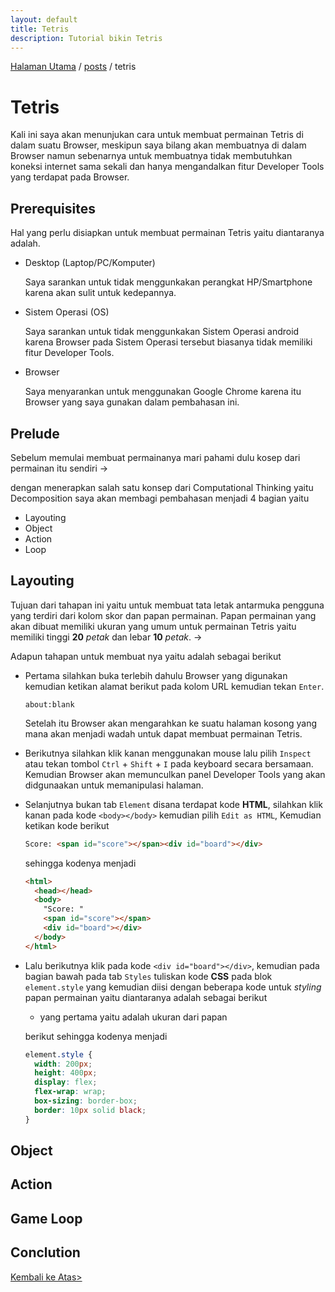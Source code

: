 ```yaml
---
layout: default
title: Tetris
description: Tutorial bikin Tetris
---
```


[Halaman Utama](https://nizhampihe.github.io/Lesarie) / [posts](https://nizhampihe.github.io/Lesarie/posts) / tetris

# Tetris

Kali ini saya akan menunjukan cara untuk membuat permainan Tetris di dalam suatu Browser, meskipun saya bilang akan membuatnya di dalam Browser namun sebenarnya untuk membuatnya tidak membutuhkan koneksi internet sama sekali dan hanya mengandalkan fitur Developer Tools yang terdapat pada Browser.

## Prerequisites

Hal yang perlu disiapkan untuk membuat permainan Tetris yaitu diantaranya adalah.

- Desktop (Laptop/PC/Komputer)

  Saya sarankan untuk tidak menggunkakan perangkat HP/Smartphone karena akan sulit untuk kedepannya.

- Sistem Operasi (OS)

  Saya sarankan untuk tidak menggunkakan Sistem Operasi android karena Browser pada Sistem Operasi tersebut biasanya tidak memiliki fitur Developer Tools.

- Browser

  Saya menyarankan untuk menggunakan Google Chrome karena itu Browser yang saya gunakan dalam pembahasan ini.

## Prelude

Sebelum memulai membuat permainanya mari pahami dulu kosep dari permainan itu sendiri ->

dengan menerapkan salah satu konsep dari Computational Thinking yaitu Decomposition saya akan membagi pembahasan menjadi 4 bagian yaitu

- Layouting
- Object
- Action
- Loop

## Layouting

Tujuan dari tahapan ini yaitu untuk membuat tata letak antarmuka pengguna yang terdiri dari kolom skor dan papan permainan. Papan permainan yang akan dibuat memiliki ukuran yang umum untuk permainan Tetris yaitu memiliki tinggi **20** _petak_ dan lebar **10** _petak_. -> 

Adapun tahapan untuk membuat nya yaitu adalah sebagai berikut

- Pertama silahkan buka terlebih dahulu Browser yang digunakan kemudian ketikan alamat berikut pada kolom URL kemudian tekan `Enter`.
  ```
  about:blank
  ```
  Setelah itu Browser akan mengarahkan ke suatu halaman kosong yang mana akan menjadi wadah untuk dapat membuat permainan Tetris.
- Berikutnya silahkan klik kanan menggunakan mouse lalu pilih `Inspect` atau tekan tombol `Ctrl` + `Shift` + `I` pada keyboard secara bersamaan. Kemudian Browser akan memunculkan panel Developer Tools yang akan didgunaakan untuk memanipulasi halaman.
- Selanjutnya bukan tab `Element` disana terdapat kode **HTML**, silahkan klik kanan pada kode `<body></body>` kemudian pilih `Edit as HTML`, Kemudian ketikan kode berikut
  ```html
  Score: <span id="score"></span><div id="board"></div>
  ```
  sehingga kodenya menjadi
  ```html
  <html>
    <head></head>
    <body>
      "Score: "
      <span id="score"></span>
      <div id="board"></div>
    </body>
  </html>
  ```
- Lalu berikutnya klik pada kode `<div id="board"></div>`, kemudian pada bagian bawah pada tab `Styles` tuliskan kode **CSS** pada blok `element.style` yang kemudian diisi dengan beberapa kode untuk _styling_ papan permainan yaitu diantaranya adalah sebagai berikut
  - yang pertama yaitu adalah ukuran dari papan 
  
  berikut sehingga kodenya menjadi
  ```css
  element.style {
    width: 200px;
    height: 400px;
    display: flex;
    flex-wrap: wrap;
    box-sizing: border-box;
    border: 10px solid black;
  }
  ```
## Object

## Action

## Game Loop

## Conclution

[Kembali ke Atas>](#tetris)